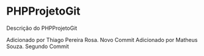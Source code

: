 PHPProjetoGit
=============

Descrição do PHPProjetoGit

Adicionado por Thiago Pereira Rosa. Novo Commit
Adicionado por Matheus Souza. Segundo Commit